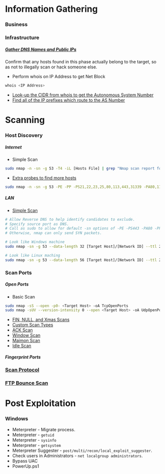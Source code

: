 # Information Gathering
### Business
### Infrastructure
##### [Gather DNS Names and Public IPs](https://nmap.org/book/host-discovery-find-ips.html)
Confirm that any hosts found in this phase actually belong to the target, so as not to illegally scan or hack someone else.

* Perform whois on IP Address to get Net Block
```bash
whois <IP Address>
```
* [Look-up the CIDR from whois to get the Autonomous System Number](https://asn.cymru.com/cgi-bin/whois.cgi)
* [Find all of the IP prefixes which route to the AS Number](https://www.robtex.com/as/)

# Scanning
### Host Discovery 
##### Internet
* Simple Scan
```bash
sudo nmap -n -sn -g 53 -T4 -iL [Hosts File] | grep "Nmap scan report for" | cut -d ' ' -f5 > InternetDefaultPing
```
* [Extra probes to find more hosts](https://nmap.org/book/host-discovery-strategies.html)
```bash
sudo nmap -n -sn -g 53 -PE -PP -PS21,22,23,25,80,113,443,31339 -PA80,113,443,10042 -PU161,40125 -T4 -iL [Hosts File] | grep "Nmap scan report for" | cut -d ' ' -f5 > InternetExtendedPing
```
##### LAN
* [Simple Scan](https://nmap.org/book/host-discovery-techniques.html#host-discovery-default)
```bash
# Allow Reverse DNS to help identify candidates to exclude.
# Specify source port as DNS.
# Call as sudo to allow for default -sn options of -PE -PS443 -PA80 -PP.
# Otherwise, nmap can only send SYN packets.

# Look like Windows machine
sudo nmap -sn -g 53 --data-length 32 [Target Host]/[Network ID] --ttl 2 --randomize-hosts --reason --exclude [Attack Host] -oA LanDefaultPing

# Look like Linux maching
sudo nmap -sn -g 53 --data-length 56 [Target Host]/[Network ID] --ttl 2 --randomize-hosts --reason --exclude [Attack Host] -oA LanDefaultPing
```

### Scan Ports
##### Open Ports
* Basic Scan
```bash
sudo nmap -sS --open -p0- <Target Host> -oA TcpOpenPorts
sudo nmap -sUV --version-intensity 0 --open <Target Host> -oA UdpOpenPorts
```
* [FIN, NULL, and Xmas Scans](https://nmap.org/book/scan-methods-null-fin-xmas-scan.html)
* [Custom Scan Types](https://nmap.org/book/scan-methods-custom-scanflags.html)
* [ACK Scan](https://nmap.org/book/scan-methods-ack-scan.html)
* [Window Scan](https://nmap.org/book/scan-methods-window-scan.html)
* [Maimon Scan](https://nmap.org/book/scan-methods-maimon-scan.html)
* [Idle Scan](https://nmap.org/book/idlescan.html)

##### Fingerprint Ports

### [Scan Protocol](https://nmap.org/book/scan-methods-ip-protocol-scan.html)
### [FTP Bounce Scan](https://nmap.org/book/scan-methods-ftp-bounce-scan.html)

# Post Exploitation
### Windows
* Meterpreter - Migrate process.
* Meterpreter - ```getuid```
* Meterpreter - ```sysinfo```
* Meterpreter - ```getsystem```
* Meterpreter Suggester - ```post/multi/recon/local_exploit_suggester```.
* Check users in Administrators - ```net localgroup administrators```.
* Bypass UAC
* PowerUp.ps1